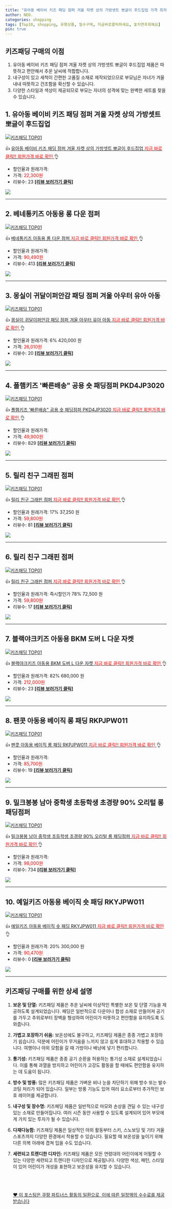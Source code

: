 ```yaml
---
title: "유아동 베이비 키즈 패딩 점퍼 겨울 자켓 상의 가방셋트 뽀글이 후드집업 가격 최저가 할인가 키즈패딩 최저가 추천 제품 비교"
author: NEO.
categories: shopping
tags: [Top10, shopping, 유행상품, 필수구매, 지금바로클릭하세요, 놓치면후회해요]
pin: true
---
```

## 키즈패딩 구매의 이점
1. 유아동 베이비 키즈 패딩 점퍼 겨울 자켓 상의 가방셋트 뽀글이 후드집업 제품은 따뜻하고 편안해서 추운 날씨에 적합합니다.
2. 내구성이 있고 세척이 간편한 고품질 소재로 제작되었으므로 부모님은 자녀가 겨울 내내 따뜻하고 건조함을 확신할 수 있습니다.
3. 다양한 스타일과 색상이 제공되므로 부모는 자녀의 성격에 맞는 완벽한 세트를 찾을 수 있습니다.

   

## 1. 유아동 베이비 키즈 패딩 점퍼 겨울 자켓 상의 가방셋트 뽀글이 후드집업

[![키즈패딩 TOP01](https://thumbnail7.coupangcdn.com/thumbnails/remote/490x490ex/image/vendor_inventory/0dd1/64057db32801a82f2ce57dfdb9d7622ccf7e89c06fabf72164383d850dcd.jpeg)](https://link.coupang.com/re/AFFSDP?lptag=AF3617701&subid=GithubCoopas&pageKey=7829917504&traceid=V0-153&itemId=21293264748&vendorItemId=88353122442)


👍 [유아동 베이비 키즈 패딩 점퍼 겨울 자켓 상의 가방셋트 뽀글이 후드집업 <font color=red> 지금 바로 클릭!! 회원가격 바로 확인 </font> ](https://link.coupang.com/re/AFFSDP?lptag=AF3617701&subid=GithubCoopas&pageKey=7829917504&traceid=V0-153&itemId=21293264748&vendorItemId=88353122442) 👌 


- 할인율과 원래가격: 
- 가격: <span style='color:red'>22,300원</span>
- 리뷰수: 23  [**[리뷰 보러가기 클릭]**](https://link.coupang.com/re/AFFSDP?lptag=AF3617701&subid=GithubCoopas&pageKey=7829917504&traceid=V0-153&itemId=21293264748&vendorItemId=88353122442)

[![](/discount_price.png)](https://link.coupang.com/re/AFFSDP?lptag=AF3617701&subid=GithubCoopas&pageKey=7829917504&traceid=V0-153&itemId=21293264748&vendorItemId=88353122442)

---


   

## 2. 베네통키즈 아동용 롱 다운 점퍼

[![키즈패딩 TOP01](https://thumbnail10.coupangcdn.com/thumbnails/remote/490x490ex/image/retail/images/1537519349190206-4fcd180a-7c7f-4047-91d4-d76ee8f6064c.jpg)](https://link.coupang.com/re/AFFSDP?lptag=AF3617701&subid=GithubCoopas&pageKey=7669889981&traceid=V0-153&itemId=20457444453&vendorItemId=87537415001)


👍 [베네통키즈 아동용 롱 다운 점퍼 <font color=red> 지금 바로 클릭!! 회원가격 바로 확인 </font> ](https://link.coupang.com/re/AFFSDP?lptag=AF3617701&subid=GithubCoopas&pageKey=7669889981&traceid=V0-153&itemId=20457444453&vendorItemId=87537415001) 👌 


- 할인율과 원래가격: 
- 가격: <span style='color:red'>90,490원</span>
- 리뷰수: 413  [**[리뷰 보러가기 클릭]**](https://link.coupang.com/re/AFFSDP?lptag=AF3617701&subid=GithubCoopas&pageKey=7669889981&traceid=V0-153&itemId=20457444453&vendorItemId=87537415001)

[![](/discount_price.png)](https://link.coupang.com/re/AFFSDP?lptag=AF3617701&subid=GithubCoopas&pageKey=7669889981&traceid=V0-153&itemId=20457444453&vendorItemId=87537415001)

---


   

## 3. 몽실이 귀달이퍼안감 패딩 점퍼 겨울 아우터 유아 아동

[![키즈패딩 TOP01](https://thumbnail9.coupangcdn.com/thumbnails/remote/490x490ex/image/vendor_inventory/24d9/36d4eec52500c892fbae031b18b89bd48e163d81323135e325c88d93913c.jpg)](https://link.coupang.com/re/AFFSDP?lptag=AF3617701&subid=GithubCoopas&pageKey=6868302278&traceid=V0-153&itemId=16422122299&vendorItemId=83612994404)


👍 [몽실이 귀달이퍼안감 패딩 점퍼 겨울 아우터 유아 아동 <font color=red> 지금 바로 클릭!! 회원가격 바로 확인 </font> ](https://link.coupang.com/re/AFFSDP?lptag=AF3617701&subid=GithubCoopas&pageKey=6868302278&traceid=V0-153&itemId=16422122299&vendorItemId=83612994404) 👌 


- 할인율과 원래가격: 6%  420,000   원
- 가격: <span style='color:red'>26,010원</span>
- 리뷰수: 20  [**[리뷰 보러가기 클릭]**](https://link.coupang.com/re/AFFSDP?lptag=AF3617701&subid=GithubCoopas&pageKey=6868302278&traceid=V0-153&itemId=16422122299&vendorItemId=83612994404)

[![](/discount_price.png)](https://link.coupang.com/re/AFFSDP?lptag=AF3617701&subid=GithubCoopas&pageKey=6868302278&traceid=V0-153&itemId=16422122299&vendorItemId=83612994404)

---


   

## 4. 폴햄키즈 '빠른배송" 공용 숏 패딩점퍼 PKD4JP3020

[![키즈패딩 TOP01](https://thumbnail8.coupangcdn.com/thumbnails/remote/490x490ex/image/vendor_inventory/1726/ad89607b78c3f392c0effe8053836409e630403de037e21665eaa86c3672.jpg)](https://link.coupang.com/re/AFFSDP?lptag=AF3617701&subid=GithubCoopas&pageKey=7687585137&traceid=V0-153&itemId=20548926249&vendorItemId=87625166766)


👍 [폴햄키즈 '빠른배송" 공용 숏 패딩점퍼 PKD4JP3020 <font color=red> 지금 바로 클릭!! 회원가격 바로 확인 </font> ](https://link.coupang.com/re/AFFSDP?lptag=AF3617701&subid=GithubCoopas&pageKey=7687585137&traceid=V0-153&itemId=20548926249&vendorItemId=87625166766) 👌 


- 할인율과 원래가격: 
- 가격: <span style='color:red'>49,900원</span>
- 리뷰수: 829  [**[리뷰 보러가기 클릭]**](https://link.coupang.com/re/AFFSDP?lptag=AF3617701&subid=GithubCoopas&pageKey=7687585137&traceid=V0-153&itemId=20548926249&vendorItemId=87625166766)

[![](/discount_price.png)](https://link.coupang.com/re/AFFSDP?lptag=AF3617701&subid=GithubCoopas&pageKey=7687585137&traceid=V0-153&itemId=20548926249&vendorItemId=87625166766)

---


   

## 5. 릴리 친구 그래핀 점퍼

[![키즈패딩 TOP01](https://thumbnail8.coupangcdn.com/thumbnails/remote/490x490ex/image/vendor_inventory/71b0/f12a468dba7fc1cd5233dc096950aeab64ee1e44e7894bbf00051c8b05e4.jpg)](https://link.coupang.com/re/AFFSDP?lptag=AF3617701&subid=GithubCoopas&pageKey=7621823337&traceid=V0-153&itemId=20209312386&vendorItemId=87299445898)


👍 [릴리 친구 그래핀 점퍼 <font color=red> 지금 바로 클릭!! 회원가격 바로 확인 </font> ](https://link.coupang.com/re/AFFSDP?lptag=AF3617701&subid=GithubCoopas&pageKey=7621823337&traceid=V0-153&itemId=20209312386&vendorItemId=87299445898) 👌 


- 할인율과 원래가격: 17%  37,250   원
- 가격: <span style='color:red'>59,800원</span>
- 리뷰수: 81  [**[리뷰 보러가기 클릭]**](https://link.coupang.com/re/AFFSDP?lptag=AF3617701&subid=GithubCoopas&pageKey=7621823337&traceid=V0-153&itemId=20209312386&vendorItemId=87299445898)

[![](/discount_price.png)](https://link.coupang.com/re/AFFSDP?lptag=AF3617701&subid=GithubCoopas&pageKey=7621823337&traceid=V0-153&itemId=20209312386&vendorItemId=87299445898)

---


   

## 6. 릴리 친구 그래핀 점퍼

[![키즈패딩 TOP01](https://thumbnail7.coupangcdn.com/thumbnails/remote/490x490ex/image/vendor_inventory/844b/38ab11a499795418a39aef846a149602eb2a15ac26c28c4c1805e612f1f6.jpg)](https://link.coupang.com/re/AFFSDP?lptag=AF3617701&subid=GithubCoopas&pageKey=7621823337&traceid=V0-153&itemId=20209312381&vendorItemId=87299445863)


👍 [릴리 친구 그래핀 점퍼 <font color=red> 지금 바로 클릭!! 회원가격 바로 확인 </font> ](https://link.coupang.com/re/AFFSDP?lptag=AF3617701&subid=GithubCoopas&pageKey=7621823337&traceid=V0-153&itemId=20209312381&vendorItemId=87299445863) 👌 


- 할인율과 원래가격: 즉시할인가 78%  72,500   원
- 가격: <span style='color:red'>59,800원</span>
- 리뷰수: 17  [**[리뷰 보러가기 클릭]**](https://link.coupang.com/re/AFFSDP?lptag=AF3617701&subid=GithubCoopas&pageKey=7621823337&traceid=V0-153&itemId=20209312381&vendorItemId=87299445863)

[![](/discount_price.png)](https://link.coupang.com/re/AFFSDP?lptag=AF3617701&subid=GithubCoopas&pageKey=7621823337&traceid=V0-153&itemId=20209312381&vendorItemId=87299445863)

---


   

## 7. 블랙야크키즈 아동용 BKM 도버 L 다운 자켓

[![키즈패딩 TOP01](https://thumbnail9.coupangcdn.com/thumbnails/remote/490x490ex/image/retail/images/1507926920578171-ec18511c-53db-4184-b9f4-2114c7aeb7c1.jpg)](https://link.coupang.com/re/AFFSDP?lptag=AF3617701&subid=GithubCoopas&pageKey=7547941576&traceid=V0-153&itemId=19857331238&vendorItemId=87186898629)


👍 [블랙야크키즈 아동용 BKM 도버 L 다운 자켓 <font color=red> 지금 바로 클릭!! 회원가격 바로 확인 </font> ](https://link.coupang.com/re/AFFSDP?lptag=AF3617701&subid=GithubCoopas&pageKey=7547941576&traceid=V0-153&itemId=19857331238&vendorItemId=87186898629) 👌 


- 할인율과 원래가격: 82%  680,000   원
- 가격: <span style='color:red'>212,000원</span>
- 리뷰수: 23  [**[리뷰 보러가기 클릭]**](https://link.coupang.com/re/AFFSDP?lptag=AF3617701&subid=GithubCoopas&pageKey=7547941576&traceid=V0-153&itemId=19857331238&vendorItemId=87186898629)

[![](/discount_price.png)](https://link.coupang.com/re/AFFSDP?lptag=AF3617701&subid=GithubCoopas&pageKey=7547941576&traceid=V0-153&itemId=19857331238&vendorItemId=87186898629)

---


   

## 8. 팬콧 아동용 베이직 롱 패딩 RKPJPW011

[![키즈패딩 TOP01](https://thumbnail7.coupangcdn.com/thumbnails/remote/490x490ex/image/retail/images/2023/11/08/17/7/0538aee4-49fd-4be5-bfd5-cbeb2304399e.jpg)](https://link.coupang.com/re/AFFSDP?lptag=AF3617701&subid=GithubCoopas&pageKey=7702353565&traceid=V0-153&itemId=20638146888&vendorItemId=87711767791)


👍 [팬콧 아동용 베이직 롱 패딩 RKPJPW011 <font color=red> 지금 바로 클릭!! 회원가격 바로 확인 </font> ](https://link.coupang.com/re/AFFSDP?lptag=AF3617701&subid=GithubCoopas&pageKey=7702353565&traceid=V0-153&itemId=20638146888&vendorItemId=87711767791) 👌 


- 할인율과 원래가격: 
- 가격: <span style='color:red'>85,700원</span>
- 리뷰수: 19  [**[리뷰 보러가기 클릭]**](https://link.coupang.com/re/AFFSDP?lptag=AF3617701&subid=GithubCoopas&pageKey=7702353565&traceid=V0-153&itemId=20638146888&vendorItemId=87711767791)

[![](/discount_price.png)](https://link.coupang.com/re/AFFSDP?lptag=AF3617701&subid=GithubCoopas&pageKey=7702353565&traceid=V0-153&itemId=20638146888&vendorItemId=87711767791)

---


   

## 9. 밀크봉봉 남아 중학생 초등학생 초경량 90% 오리털 롱 패딩점퍼

[![키즈패딩 TOP01](https://thumbnail8.coupangcdn.com/thumbnails/remote/490x490ex/image/vendor_inventory/a825/bfd8b947f43cbe2ced75d24d43a722fbc09a787a4f872693fab1e3a26201.jpg)](https://link.coupang.com/re/AFFSDP?lptag=AF3617701&subid=GithubCoopas&pageKey=7692751620&traceid=V0-153&itemId=20576054432&vendorItemId=87651266382)


👍 [밀크봉봉 남아 중학생 초등학생 초경량 90% 오리털 롱 패딩점퍼 <font color=red> 지금 바로 클릭!! 회원가격 바로 확인 </font> ](https://link.coupang.com/re/AFFSDP?lptag=AF3617701&subid=GithubCoopas&pageKey=7692751620&traceid=V0-153&itemId=20576054432&vendorItemId=87651266382) 👌 


- 할인율과 원래가격: 
- 가격: <span style='color:red'>98,000원</span>
- 리뷰수: 734  [**[리뷰 보러가기 클릭]**](https://link.coupang.com/re/AFFSDP?lptag=AF3617701&subid=GithubCoopas&pageKey=7692751620&traceid=V0-153&itemId=20576054432&vendorItemId=87651266382)

[![](/discount_price.png)](https://link.coupang.com/re/AFFSDP?lptag=AF3617701&subid=GithubCoopas&pageKey=7692751620&traceid=V0-153&itemId=20576054432&vendorItemId=87651266382)

---


   

## 10. 예일키즈 아동용 베이직 숏 패딩 RKYJPW011

[![키즈패딩 TOP01](https://thumbnail7.coupangcdn.com/thumbnails/remote/490x490ex/image/retail/images/595836442501619-61b76ec5-80c7-4c5b-b0b2-2911a45939c3.jpg)](https://link.coupang.com/re/AFFSDP?lptag=AF3617701&subid=GithubCoopas&pageKey=7694183270&traceid=V0-153&itemId=20650885875&vendorItemId=87723938438)


👍 [예일키즈 아동용 베이직 숏 패딩 RKYJPW011 <font color=red> 지금 바로 클릭!! 회원가격 바로 확인 </font> ](https://link.coupang.com/re/AFFSDP?lptag=AF3617701&subid=GithubCoopas&pageKey=7694183270&traceid=V0-153&itemId=20650885875&vendorItemId=87723938438) 👌 


- 할인율과 원래가격: 20%  300,000   원
- 가격: <span style='color:red'>90,470원</span>
- 리뷰수: 0  [**[리뷰 보러가기 클릭]**](https://link.coupang.com/re/AFFSDP?lptag=AF3617701&subid=GithubCoopas&pageKey=7694183270&traceid=V0-153&itemId=20650885875&vendorItemId=87723938438)

[![](/discount_price.png)](https://link.coupang.com/re/AFFSDP?lptag=AF3617701&subid=GithubCoopas&pageKey=7694183270&traceid=V0-153&itemId=20650885875&vendorItemId=87723938438)

---
## 키즈패딩 구매를 위한 상세 설명
1. **보온 및 단열:** 키즈패딩 제품은 추운 날씨에 이상적인 특별한 보온 및 단열 기능을 제공하도록 설계되었습니다. 패딩은 일반적으로 다운이나 합성 소재로 만들어져 공기를 가두고 추위로부터 장벽을 형성하여 어린이가 따뜻하고 편안함을 유지하도록 도와줍니다.

2. **가볍고 포장하기 쉬움:** 보온성에도 불구하고, 키즈패딩 제품은 종종 가볍고 포장하기 쉽습니다. 덕분에 어린이가 무거움을 느끼지 않고 쉽게 휴대하고 착용할 수 있습니다. 여행이나 야외 모험을 갈 때 가방이나 배낭에 넣기 편리합니다.

3. **통기성:** 키즈패딩 제품은 종종 공기 순환을 허용하는 통기성 소재로 설계되었습니다. 이를 통해 과열을 방지하고 어린이가 고강도 활동을 할 때에도 편안함을 유지하는 데 도움이 됩니다.

4. **방수 및 방풍:** 많은 키즈패딩 제품은 가벼운 비나 눈을 차단하기 위해 방수 또는 발수 코팅 처리가 되어 있습니다. 일부는 방풍 기능도 있어 여러 요소로부터 추가적인 보호 레이어를 제공합니다.

5. **내구성 및 장수명:** 키즈패딩 제품은 일반적으로 마모와 손상을 견딜 수 있는 내구성 있는 소재로 만들어집니다. 여러 시즌 동안 사용할 수 있도록 설계되어 있어 부모에게 가치 있는 투자가 될 수 있습니다.

6. **다재다능함:** 키즈패딩 제품은 일상적인 야외 활동부터 스키, 스노보딩 및 기타 겨울 스포츠까지 다양한 환경에서 착용할 수 있습니다. 필요할 때 보온성을 높이기 위해 다른 의복 아래에 겹쳐 입을 수도 있습니다.

7. **세련되고 트렌디한 디자인:** 키즈패딩 제품은 모든 연령대의 어린이에게 어필할 수 있는 다양한 세련되고 트렌디한 디자인으로 제공됩니다. 다양한 색상, 패턴, 스타일이 있어 어린이가 개성을 표현하고 보온성을 유지할 수 있습니다.<br><br><br><br><br> [ ❤  이 포스팅은 쿠팡 파트너스 활동의 일환으로, 이에 따른 일정액의 수수료를 제공받습니다](https://link.coupang.com/a/bcEFyh)
